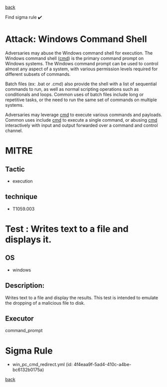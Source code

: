 
[back](../index.md)

Find sigma rule :heavy_check_mark: 

# Attack: Windows Command Shell 

Adversaries may abuse the Windows command shell for execution. The Windows command shell ([cmd](https://attack.mitre.org/software/S0106)) is the primary command prompt on Windows systems. The Windows command prompt can be used to control almost any aspect of a system, with various permission levels required for different subsets of commands. 

Batch files (ex: .bat or .cmd) also provide the shell with a list of sequential commands to run, as well as normal scripting operations such as conditionals and loops. Common uses of batch files include long or repetitive tasks, or the need to run the same set of commands on multiple systems.

Adversaries may leverage [cmd](https://attack.mitre.org/software/S0106) to execute various commands and payloads. Common uses include [cmd](https://attack.mitre.org/software/S0106) to execute a single command, or abusing [cmd](https://attack.mitre.org/software/S0106) interactively with input and output forwarded over a command and control channel.

# MITRE
## Tactic
  - execution


## technique
  - T1059.003


# Test : Writes text to a file and displays it.
## OS
  - windows


## Description:
Writes text to a file and display the results. This test is intended to emulate the dropping of a malicious file to disk.


## Executor
command_prompt

# Sigma Rule
 - win_pc_cmd_redirect.yml (id: 4f4eaa9f-5ad4-410c-a4be-bc6132b0175a)



[back](../index.md)
